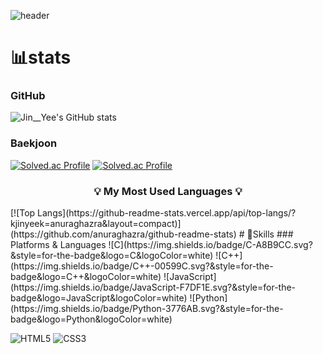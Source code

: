 ![header](https://capsule-render.vercel.app/api?type=Waving&color=auto&height=300&section=header&text=JIN__YEE'S%20GITHUB&fontSize=90)

# 📊stats
### GitHub
![Jin__Yee's GitHub stats](https://github-readme-stats.vercel.app/api?username=kjinyeek&show_icons=true&theme=ambient_gradient)
### Baekjoon
[![Solved.ac Profile](http://mazassumnida.wtf/api/v2/generate_badge?boj=jin_yee)](https://solved.ac/jin_yee/)
[![Solved.ac Profile](http://mazassumnida.wtf/api/v2/generate_badge?boj=subjin_yee)](https://solved.ac/subjin_yee/)
<h3 align="center">💡 My Most Used Languages 💡</h3>
[![Top Langs](https://github-readme-stats.vercel.app/api/top-langs/?kjinyeek=anuraghazra&layout=compact)](https://github.com/anuraghazra/github-readme-stats)
# 💪Skills
### Platforms & Languages
![C](https://img.shields.io/badge/C-A8B9CC.svg?&style=for-the-badge&logo=C&logoColor=white)
![C++](https://img.shields.io/badge/C++-00599C.svg?&style=for-the-badge&logo=C++&logoColor=white)
![JavaScript](https://img.shields.io/badge/JavaScript-F7DF1E.svg?&style=for-the-badge&logo=JavaScript&logoColor=white)
![Python](https://img.shields.io/badge/Python-3776AB.svg?&style=for-the-badge&logo=Python&logoColor=white)

![HTML5](https://img.shields.io/badge/HTML5-E34F26.svg?&style=for-the-badge&logo=HTML5&logoColor=white)
![CSS3](https://img.shields.io/badge/CSS3-1572B6.svg?&style=for-the-badge&logo=CSS3&logoColor=white)

